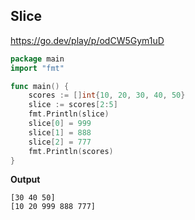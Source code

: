 
## Slice
https://go.dev/play/p/odCW5Gym1uD

```go
package main
import "fmt"

func main() {
	scores := []int{10, 20, 30, 40, 50}
	slice := scores[2:5]
	fmt.Println(slice)
	slice[0] = 999
	slice[1] = 888
	slice[2] = 777
	fmt.Println(scores)
}
```

**Output**
```
[30 40 50]
[10 20 999 888 777]
```


